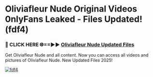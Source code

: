 # Oliviafleur Nude Original Videos 0nlyFans Leaked - Files Updated! (fdf4)

<h3>🔴 CLICK HERE 🌐==►► <a href="https://tinyurl.com/y5r63du9" rel="nofollow">Oliviafleur Nude Updated Files</a></h3>

Get Oliviafleur Nude and all content. Now you can access all videos and pictures of Oliviafleur Nude. New Updated Files 2025!

[![fdf4](https://i.imgur.com/UVo9nyh.gif)](https://tinyurl.com/y5r63du9)